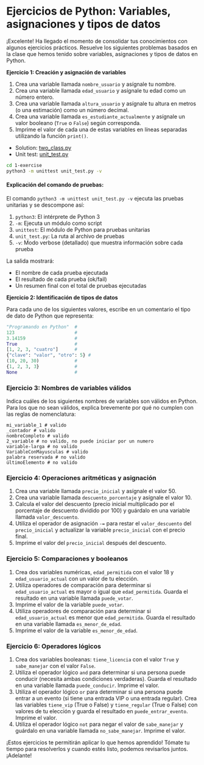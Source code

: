 # Ejercicios de Python: Variables, asignaciones y tipos de datos

¡Excelente! Ha llegado el momento de consolidar tus conocimientos con algunos ejercicios prácticos. Resuelve los siguientes problemas basados en la clase que hemos tenido sobre variables, asignaciones y tipos de datos en Python.

**Ejercicio 1: Creación y asignación de variables**

1.  Crea una variable llamada `nombre_usuario` y asígnale tu nombre.
2.  Crea una variable llamada `edad_usuario` y asígnale tu edad como un número entero.
3.  Crea una variable llamada `altura_usuario` y asígnale tu altura en metros (o una estimación) como un número decimal.
4.  Crea una variable llamada `es_estudiante_actualmente` y asígnale un valor booleano (`True` o `False`) según corresponda.
5.  Imprime el valor de cada una de estas variables en líneas separadas utilizando la función `print()`.

- Solution: [two_class.py](./1-exercise/two_class.py)
- Unit test: [unit_test.py](./1-exercise/unit_test.py)

```bash
cd 1-exercise
python3 -m unittest unit_test.py -v
```

#### Explicación del comando de pruebas:
El comando `python3 -m unittest unit_test.py -v` ejecuta las pruebas unitarias y se descompone así:

1. `python3`: El intérprete de Python 3
2. `-m`: Ejecuta un módulo como script
3. `unittest`: El módulo de Python para pruebas unitarias
4. `unit_test.py`: La ruta al archivo de pruebas
5. `-v`: Modo verbose (detallado) que muestra información sobre cada prueba

La salida mostrará:
- El nombre de cada prueba ejecutada
- El resultado de cada prueba (ok/fail)
- Un resumen final con el total de pruebas ejecutadas

**Ejercicio 2: Identificación de tipos de datos**

Para cada uno de los siguientes valores, escribe en un comentario el tipo de dato de Python que representa:

```python
"Programando en Python"  #
123                      #
3.14159                  #
True                     #
[1, 2, 3, "cuatro"]      #
{"clave": "valor", "otro": 5} #
(10, 20, 30)             #
{1, 2, 3, 3}             #
None                     #
```


### Ejercicio 3: Nombres de variables válidos

Indica cuáles de los siguientes nombres de variables son válidos en Python. Para los que no sean válidos, explica brevemente por qué no cumplen con las reglas de nomenclatura:

```
mi_variable_1 # valido
_contador # valido
nombreCompleto # valido
2_variable # no valido, no puede iniciar por un numero
variable-larga # no valido
VariableConMayusculas # valido
palabra reservada # no valido
últimoElemento # no valido
```

### Ejercicio 4: Operaciones aritméticas y asignación

1.  Crea una variable llamada `precio_inicial` y asígnale el valor 50.
2.  Crea una variable llamada `descuento_porcentaje` y asígnale el valor 10.
3.  Calcula el valor del descuento (precio inicial multiplicado por el porcentaje de descuento dividido por 100) y guárdalo en una variable llamada `valor_descuento`.
4.  Utiliza el operador de asignación `-=` para restar el `valor_descuento` del `precio_inicial` y actualizar la variable `precio_inicial` con el precio final.
5.  Imprime el valor del `precio_inicial` después del descuento.

### Ejercicio 5: Comparaciones y booleanos

1.  Crea dos variables numéricas, `edad_permitida` con el valor 18 y `edad_usuario_actual` con un valor de tu elección.
2.  Utiliza operadores de comparación para determinar si `edad_usuario_actual` es mayor o igual que `edad_permitida`. Guarda el resultado en una variable llamada `puede_votar`.
3.  Imprime el valor de la variable `puede_votar`.
4.  Utiliza operadores de comparación para determinar si `edad_usuario_actual` es menor que `edad_permitida`. Guarda el resultado en una variable llamada `es_menor_de_edad`.
5.  Imprime el valor de la variable `es_menor_de_edad`.

### Ejercicio 6: Operadores lógicos

1.  Crea dos variables booleanas: `tiene_licencia` con el valor `True` y `sabe_manejar` con el valor `False`.
2.  Utiliza el operador lógico `and` para determinar si una persona puede conducir (necesita ambas condiciones verdaderas). Guarda el resultado en una variable llamada `puede_conducir`. Imprime el valor.
3.  Utiliza el operador lógico `or` para determinar si una persona puede entrar a un evento (si tiene una entrada VIP o una entrada regular). Crea las variables `tiene_vip` (True o False) y `tiene_regular` (True o False) con valores de tu elección y guarda el resultado en `puede_entrar_evento`. Imprime el valor.
4.  Utiliza el operador lógico `not` para negar el valor de `sabe_manejar` y guárdalo en una variable llamada `no_sabe_manejar`. Imprime el valor.

¡Estos ejercicios te permitirán aplicar lo que hemos aprendido! Tómate tu tiempo para resolverlos y cuando estés listo, podemos revisarlos juntos. ¡Adelante!

